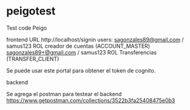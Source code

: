 # peigotest
Test code Peigo

frontend 
URL http://localhost/signin
users:
sagonzales89@gmail.com / samus123 ROL creador de cuentas (ACCOUNT_MASTER)
sagonzales89+@gmail.com / samus123 ROL Transferencias (TRANSFER_CLIENT)

Se puede usar este portal para obtener el token de cognito.

backend

Se agrega el postman para testear el backend https://www.getpostman.com/collections/3522b3fa25408475e0b3